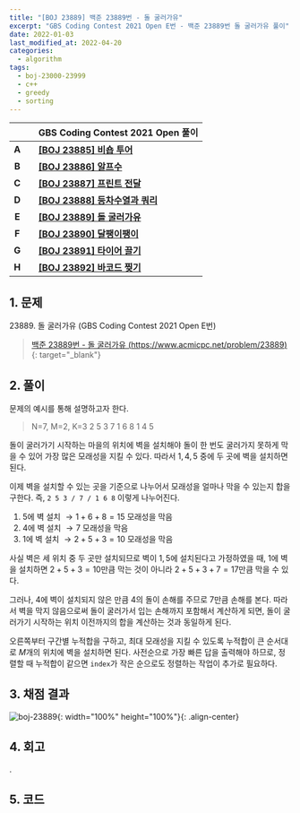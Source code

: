 ```yaml
---
title: "[BOJ 23889] 백준 23889번 - 돌 굴러가유"
excerpt: "GBS Coding Contest 2021 Open E번 - 백준 23889번 돌 굴러가유 풀이"
date: 2022-01-03
last_modified_at: 2022-04-20
categories:
  - algorithm
tags:
  - boj-23000-23999
  - c++
  - greedy
  - sorting
---
```


|||GBS Coding Contest 2021 Open 풀이|
|:---:|:---:|:---|
|**A**||**[[BOJ 23885] 비숍 투어](https://burningfalls.github.io/algorithm/boj-23885/)**|
|**B**||**[[BOJ 23886] 알프수](https://burningfalls.github.io/algorithm/boj-23886/)**|
|**C**||**[[BOJ 23887] 프린트 전달](https://burningfalls.github.io/algorithm/boj-23887/)**|
|**D**||**[[BOJ 23888] 등차수열과 쿼리](https://burningfalls.github.io/algorithm/boj-23888/)**|
|**E**||**[[BOJ 23889] 돌 굴러가유](https://burningfalls.github.io/algorithm/boj-23889/)**|
|**F**||**[[BOJ 23890] 달팽이팽이](https://burningfalls.github.io/algorithm/boj-23890/)**|
|**G**||**[[BOJ 23891] 타이어 끌기](https://burningfalls.github.io/algorithm/boj-23891/)**|
|**H**||**[[BOJ 23892] 바코드 찢기](https://burningfalls.github.io/algorithm/boj-23892/)**|

## 1. 문제
$23889$. 돌 굴러가유 (GBS Coding Contest 2021 Open E번)

> [백준 23889번 - 돌 굴러가유 (https://www.acmicpc.net/problem/23889)](https://www.acmicpc.net/problem/23889){: target="_blank"}

## 2. 풀이

문제의 예시를 통해 설명하고자 한다.

> N=7,  M=2,  K=3
2 5 3 7 1 6 8
1 4 5

돌이 굴러가기 시작하는 마을의 위치에 벽을 설치해야 돌이 한 번도 굴러가지 못하게 막을 수 있어 가장 많은 모래성을 지킬 수 있다. 따라서 $1, 4, 5$ 중에 두 곳에 벽을 설치하면 된다. 

이제 벽을 설치할 수 있는 곳을 기준으로 나누어서 모래성을 얼마나 막을 수 있는지 합을 구한다. 즉, `2 5 3 / 7 / 1 6 8` 이렇게 나누어진다.

1.	$5$에 벽 설치 $\rightarrow 1+6+8=15$ 모래성을 막음
2.	$4$에 벽 설치 $\rightarrow 7$ 모래성을 막음
3.	$1$에 벽 설치 $\rightarrow 2+5+3=10$ 모래성을 막음

사실 벽은 세 위치 중 두 곳만 설치되므로 벽이 $1, 5$에 설치된다고 가정하였을 때, $1$에 벽을 설치하면 $2+5+3=10$만큼 막는 것이 아니라 $2+5+3+7=17$만큼 막을 수 있다. 

그러나, $4$에 벽이 설치되지 않은 만큼 $4$의 돌이 손해를 주므로 $7$만큼 손해를 본다. 따라서 벽을 막지 않음으로써 돌이 굴러가서 입는 손해까지 포함해서 계산하게 되면, 돌이 굴러가기 시작하는 위치 이전까지의 합을 계산하는 것과 동일하게 된다.

오른쪽부터 구간별 누적합을 구하고, 최대 모래성을 지킬 수 있도록 누적합이 큰 순서대로 $M$개의 위치에 벽을 설치하면 된다. 사전순으로 가장 빠른 답을 출력해야 하므로, 정렬할 때 누적합이 같으면 `index`가 작은 순으로도 정렬하는 작업이 추가로 필요하다.

## 3. 채점 결과

![boj-23889](https://user-images.githubusercontent.com/30232837/160980801-45d41590-22d7-4f14-b746-41baf5dbbec5.png "boj-23889"){: width="100%" height="100%"}{: .align-center}

## 4. 회고

.

## 5. 코드

<script src="https://gist.github.com/BurningFalls/2a6021ac3e242201fce91387ecc69136.js"></script>